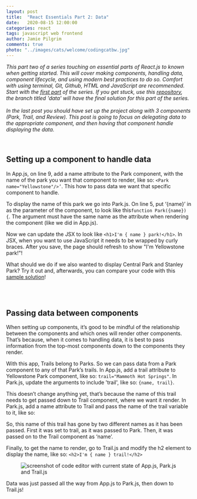 ```yaml
---
layout: post
title:  "React Essentials Part 2: Data"
date:   2020-08-15 12:00:00
categories: react
tags: javascript web frontend
author: Jamie Pilgrim
comments: true
photo: "../images/cats/welcome/codingcatbw.jpg"
---
```


<p><em>
This part two of a series touching on essential parts of React.js to known when getting started. This will cover making components, handling data, component lifecycle, and using modern best practices to do so. Comfort with using terminal, Git, Github, HTML and JavaScript are recommended. Start with the <a href="{{page.previous.url}}" alt="first part of series, getting started with components">first part</a> of the series. If you get stuck, use this <a alt="Tutorial's github repository" target="_blank" href="https://github.com/PilgrimMemoirs/essential-react-tutorial">repository</a>, the branch titled 'data' will have the final solution for this part of the series.
<br><br>
In the last post you should have set up the project along with 3 components (Park, Trail, and Review). This post is going to focus on delegating data to the appropriate component, and then having that component handle displaying the data.
</em></p>

<br>


<h2> Setting up a component to handle data</h2>

<p>
 In App.js, on line 9, add a name attribute to the Park component, with the name of the park you want that component to render, like so: <code>&lt;Park name="Yellowstone"/&gt;’</code>. This how to pass data we want that specific component to handle.
</p>

<p>
To display the name of this park we go into Park.js. On line 5, put ‘{name}’ in as the parameter of the component, to look like this<code>function Park({name}) {</code>. The argument must have the same name as the attribute when rendering the component (like we did in App.js).
</p>

<p>
Now we can update the JSX to look like <code>&lt;h1&gt;I'm { name } park!&lt;/h1&gt;</code>. In JSX, when you want to use JavaScript it needs to be wrapped by curly braces. After you save, the page should refresh to show "I'm Yellowstone park!"!
</p>

<p>
What should we do if we also wanted to display Central Park and Stanley Park? Try it out and, afterwards, you can compare your code with this <a href="" alt="sample solution for setting up a component to render data">sample solution</a>!
</p>

<br>
<br>
<h2>Passing data between components</h2>

<p>
When setting up components, it’s good to be mindful of the relationship between the components and which ones will render other components. That’s because, when it comes to handling data, it is best to pass information from the top-most components down to the components they render.
</p>

<p>
With this app, Trails belong to Parks. So we can pass data from a Park component to any of that Park’s trails. In App.js, add a trail attribute to Yellowstone Park component, like so: <code>trail="Mammoth Hot Springs"</code>. In Park.js, update the arguments to include 'trail', like so: <code>{name, trail}</code>.
</p>

<p>
This doesn’t change anything yet, that’s because the name of this trail needs to get passed down to Trail component, where we want it render. In Park.js, add a name attribute to Trail and pass the name of the trail variable to it, like so: <code><Trail name={ trail }/></code>
</p>

<p>
So, this name of this trail has gone by two different names as it has been passed. First it was set to trail, as it was passed to Park. Then, it was passed on to the Trail component as ‘name’.
</p>

<p>
Finally, to get the name to render, go to Trail.js and modify the h2 element to display the name, like so: <code>&lt;h2&gt;I'm { name } trail!&lt;/h2&gt;</code>
</p>

<figure>
  <img src="../images/react/react-data.png" alt="screenshot of code editor with current state of App.js, Park.js and Trail.js">
</figure>

<p>
Data was just passed all the way from App.js to Park.js, then down to Trail.js!
</p>
